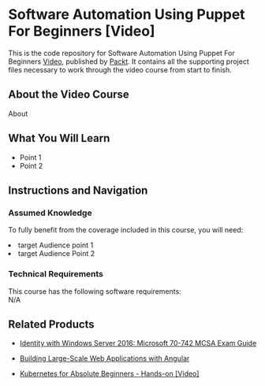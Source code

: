 


# Software Automation Using Puppet For Beginners [Video]
This is the code repository for Software Automation Using Puppet For Beginners [Video](https://www.packtpub.com/virtualization-and-cloud/software-automation-using-puppet-beginners-video?utm_source=github&utm_medium=repository&utm_campaign=9781789614053), published by [Packt](https://www.packtpub.com/?utm_source=github). It contains all the supporting project files necessary to work through the video course from start to finish.
## About the Video Course
About

<H2>What You Will Learn</H2>
<DIV class=book-info-will-learn-text>
<UL>
<LI> Point 1
<LI> Point 2 
</LI></UL></DIV>

## Instructions and Navigation
### Assumed Knowledge
To fully benefit from the coverage included in this course, you will need:<br/>
<DIV class=book-info-will-learn-text>
<LI> target Audience point 1
<LI> target Audience Point 2 
<DIV>

### Technical Requirements
This course has the following software requirements:<br/>
N/A

## Related Products
* [Identity with Windows Server 2016: Microsoft 70-742 MCSA Exam Guide](https://www.packtpub.com/application-development/identity-windows-server-2016-microsoft-70-742-mcsa-exam-guide?utm_source=github&utm_medium=repository&utm_campaign=9781838557775)

* [Building Large-Scale Web Applications with Angular]( https://www.packtpub.com/web-development/building-large-scale-web-applications-angular?utm_source=github&utm_medium=repository&utm_campaign=9781789950779)

* [Kubernetes for Absolute Beginners - Hands-on [Video]]( https://www.packtpub.com/application-development/kubernetes-absolute-beginners-hands-video?utm_source=github&utm_medium=repository&utm_campaign=9781789950083)
